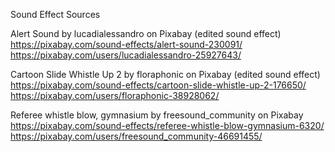 Sound Effect Sources

Alert Sound by lucadialessandro on Pixabay (edited sound effect) https://pixabay.com/sound-effects/alert-sound-230091/ https://pixabay.com/users/lucadialessandro-25927643/

Cartoon Slide Whistle Up 2 by floraphonic on Pixabay (edited sound effect) https://pixabay.com/sound-effects/cartoon-slide-whistle-up-2-176650/ https://pixabay.com/users/floraphonic-38928062/

Referee whistle blow, gymnasium by freesound_community on Pixabay https://pixabay.com/sound-effects/referee-whistle-blow-gymnasium-6320/ https://pixabay.com/users/freesound_community-46691455/
